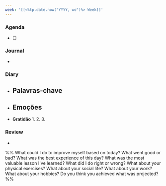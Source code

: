 ```yaml
---
week: '[[<%tp.date.now("YYYY, wo")%> Week]]'
---
```


### Agenda

- [ ]

### Journal

-

### Diary

- **Palavras-chave**
	-
- **Emoções**
	-
- **Gratidão**
	1.
	2.
	3.

### Review

-

%%
What could I do to improve myself based on today?
What went good or bad?
What was the best experience of this day?
What was the most valuable lesson I've learned?
What did I do right or wrong?
What about your physical exercises?
What about your social life?
What about your work?
What about your hobbies?
Do you think you achieved what was projected?
%%

